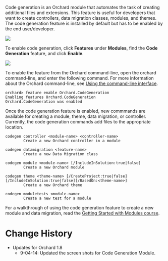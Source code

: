 
Code generation is an Orchard module that automates the task of creating additional files and extensions. This feature is useful for developers that want to create controllers, data migration classes, modules, and themes. The code generation feature is installed by default but has to be enabled by the end user/developer.


![](../Upload/screenshots_675/codegen.PNG)

To enable code generation, click **Features** under **Modules**, find the **Code Generation** feature, and click **Enable**.


![](../Upload/screenshots_675/codegenenable.png)


To enable the feature from the Orchard command-line, open the orchard command-line, and enter the following command. For more information about the Orchard command-line, see [Using the command-line interface](Using-the-command-line-interface).

    
    orchard> feature enable Orchard.CodeGeneration
    Enabling features Orchard.CodeGeneration
    Orchard.CodeGeneration was enabled


Once the code generation feature is enabled, new commmands are available for creating a module, theme, data migration, or controller. Currently, the code generation commands add files to the appropriate location.

    
    codegen controller <module-name> <controller-name>
            Create a new Orchard controller in a module
    
    codegen datamigration <feature-name>
            Create a new Data Migration class
    
    codegen module <module-name> [/IncludeInSolution:true|false]
            Create a new Orchard module
    
    codegen theme <theme-name> [/CreateProject:true|false][/IncludeInSolution:true|false][/BasedOn:<theme-name>]
            Create a new Orchard theme

    codegen moduletests <module-name> 
            Create a new test for a module
            
For a walkthrough of using the code generation feature to create a new module and data migration, read the [Getting Started with Modules course](Getting-Started-with-Modules).

# Change History
* Updates for Orchard 1.8
	* 9-04-14: Updated the screen shots for Code Generation Module.